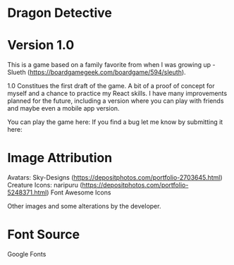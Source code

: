 # Dragon Detective

# Version 1.0

This is a game based on a family favorite from when I was growing up - Slueth (https://boardgamegeek.com/boardgame/594/sleuth).

1.0 Constitues the first draft of the game. A bit of a proof of concept for myself and a chance to practice my React skills.
I have many improvements planned for the future, including a version where you can play with friends and maybe even a mobile app version.

You can play the game here:
If you find a bug let me know by submitting it here:

# Image Attribution

Avatars: Sky-Designs (https://depositphotos.com/portfolio-2703645.html)
Creature Icons: naripuru (https://depositphotos.com/portfolio-5248371.html)
Font Awesome Icons

Other images and some alterations by the developer.

# Font Source

Google Fonts
